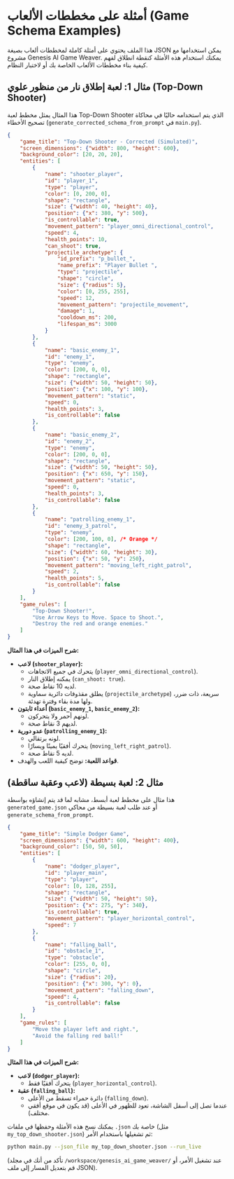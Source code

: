 # أمثلة على مخططات الألعاب (Game Schema Examples)

هذا الملف يحتوي على أمثلة كاملة لمخططات ألعاب بصيغة JSON يمكن استخدامها مع مشروع Genesis AI Game Weaver. يمكنك استخدام هذه الأمثلة كنقطة انطلاق لفهم كيفية بناء مخططات الألعاب الخاصة بك أو لاختبار النظام.

## مثال 1: لعبة إطلاق نار من منظور علوي (Top-Down Shooter)

هذا المثال يمثل مخطط لعبة Top-Down Shooter الذي يتم استخدامه حاليًا في محاكاة تصحيح الأخطاء (`generate_corrected_schema_from_prompt` في `main.py`).

```json
{
    "game_title": "Top-Down Shooter - Corrected (Simulated)",
    "screen_dimensions": {"width": 800, "height": 600},
    "background_color": [20, 20, 20],
    "entities": [
        {
            "name": "shooter_player",
            "id": "player_1", 
            "type": "player",
            "color": [0, 200, 0],
            "shape": "rectangle",
            "size": {"width": 40, "height": 40}, 
            "position": {"x": 380, "y": 500}, 
            "is_controllable": true,
            "movement_pattern": "player_omni_directional_control",
            "speed": 4,
            "health_points": 10,
            "can_shoot": true,
            "projectile_archetype": {
                "id_prefix": "p_bullet_",
                "name_prefix": "Player Bullet ",
                "type": "projectile",
                "shape": "circle",
                "size": {"radius": 5},
                "color": [0, 255, 255],
                "speed": 12,
                "movement_pattern": "projectile_movement",
                "damage": 1,
                "cooldown_ms": 200,
                "lifespan_ms": 3000
            }
        },
        {
            "name": "basic_enemy_1",
            "id": "enemy_1",
            "type": "enemy",
            "color": [200, 0, 0],
            "shape": "rectangle",
            "size": {"width": 50, "height": 50},
            "position": {"x": 100, "y": 100},
            "movement_pattern": "static",
            "speed": 0,
            "health_points": 3,
            "is_controllable": false
        },
        {
            "name": "basic_enemy_2",
            "id": "enemy_2",
            "type": "enemy",
            "color": [200, 0, 0],
            "shape": "rectangle",
            "size": {"width": 50, "height": 50},
            "position": {"x": 650, "y": 150},
            "movement_pattern": "static",
            "speed": 0,
            "health_points": 3,
            "is_controllable": false
        },
        {
            "name": "patrolling_enemy_1",
            "id": "enemy_3_patrol",
            "type": "enemy",
            "color": [200, 100, 0], /* Orange */
            "shape": "rectangle",
            "size": {"width": 60, "height": 30},
            "position": {"x": 50, "y": 250},
            "movement_pattern": "moving_left_right_patrol",
            "speed": 2,
            "health_points": 5,
            "is_controllable": false
        }
    ],
    "game_rules": [
        "Top-Down Shooter!",
        "Use Arrow Keys to Move. Space to Shoot.",
        "Destroy the red and orange enemies."
    ]
}
```

**شرح الميزات في هذا المثال:**

*   **لاعب (`shooter_player`):**
    *   يتحرك في جميع الاتجاهات (`player_omni_directional_control`).
    *   يمكنه إطلاق النار (`can_shoot: true`).
    *   لديه 10 نقاط صحة.
    *   يطلق مقذوفات دائرية سماوية (`projectile_archetype`) سريعة، ذات ضرر، ولها مدة بقاء وفترة تهدئة.
*   **أعداء ثابتون (`basic_enemy_1`, `basic_enemy_2`):**
    *   لونهم أحمر ولا يتحركون.
    *   لديهم 3 نقاط صحة.
*   **عدو دورية (`patrolling_enemy_1`):**
    *   لونه برتقالي.
    *   يتحرك أفقيًا يمينًا ويسارًا (`moving_left_right_patrol`).
    *   لديه 5 نقاط صحة.
*   **قواعد اللعبة:** توضح كيفية اللعب والهدف.

## مثال 2: لعبة بسيطة (لاعب وعقبة ساقطة)

هذا مثال على مخطط لعبة أبسط، مشابه لما قد يتم إنشاؤه بواسطة `generated_game.json` أو عند طلب لعبة بسيطة من محاكي `generate_schema_from_prompt`.

```json
{
    "game_title": "Simple Dodger Game",
    "screen_dimensions": {"width": 600, "height": 400},
    "background_color": [50, 50, 50],
    "entities": [
        {
            "name": "dodger_player",
            "id": "player_main",
            "type": "player",
            "color": [0, 128, 255],
            "shape": "rectangle",
            "size": {"width": 50, "height": 50},
            "position": {"x": 275, "y": 340},
            "is_controllable": true,
            "movement_pattern": "player_horizontal_control",
            "speed": 7
        },
        {
            "name": "falling_ball",
            "id": "obstacle_1",
            "type": "obstacle",
            "color": [255, 0, 0],
            "shape": "circle",
            "size": {"radius": 20},
            "position": {"x": 300, "y": 0},
            "movement_pattern": "falling_down",
            "speed": 4,
            "is_controllable": false
        }
    ],
    "game_rules": [
        "Move the player left and right.",
        "Avoid the falling red ball!"
    ]
}
```

**شرح الميزات في هذا المثال:**

*   **لاعب (`dodger_player`):**
    *   يتحرك أفقيًا فقط (`player_horizontal_control`).
*   **عقبة (`falling_ball`):**
    *   دائرة حمراء تسقط من الأعلى (`falling_down`).
    *   عندما تصل إلى أسفل الشاشة، تعود للظهور في الأعلى (قد يكون في موقع أفقي مختلف).

يمكنك نسخ هذه الأمثلة وحفظها في ملفات `.json` خاصة بك (مثل `my_top_down_shooter.json`) ثم تشغيلها باستخدام الأمر:

```bash
python main.py --json_file my_top_down_shooter.json --run_live
```

(تأكد من أنك في مجلد `/workspace/genesis_ai_game_weaver/` عند تشغيل الأمر، أو قم بتعديل المسار إلى ملف JSON).
